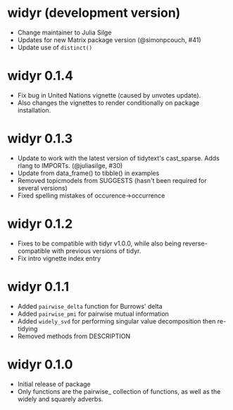 # widyr (development version)

* Change maintainer to Julia Silge
* Updates for new Matrix package version (@simonpcouch, #41)
* Update use of `distinct()`

# widyr 0.1.4

* Fix bug in United Nations vignette (caused by unvotes update).
* Also changes the vignettes to render conditionally on package installation.

# widyr 0.1.3

* Update to work with the latest version of tidytext's cast_sparse. Adds rlang to IMPORTs. (@juliasilge, #30)
* Update from data_frame() to tibble() in examples
* Removed topicmodels from SUGGESTS (hasn't been required for several versions)
* Fixed spelling mistakes of occurence->occurrence

# widyr 0.1.2

* Fixes to be compatible with tidyr v1.0.0, while also being reverse-compatible with previous versions of tidyr.
* Fix intro vignette index entry

# widyr 0.1.1

* Added `pairwise_delta` function for Burrows' delta
* Added `pairwise_pmi` for pairwise mutual information
* Added `widely_svd` for performing singular value decomposition then re-tidying
* Removed methods from DESCRIPTION

# widyr 0.1.0

* Initial release of package
* Only functions are the pairwise_ collection of functions, as well as the widely and squarely adverbs.
